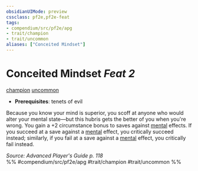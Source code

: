 ```yaml
---
obsidianUIMode: preview
cssclass: pf2e,pf2e-feat
tags:
- compendium/src/pf2e/apg
- trait/champion
- trait/uncommon
aliases: ["Conceited Mindset"]
---
```

# Conceited Mindset  *Feat 2*  
[champion](Reference/Rules/Traits/champion.md "Champion Class Trait")  [uncommon](uncommon.md "Uncommon Rarity Trait")  

- **Prerequisites**: tenets of evil

Because you know your mind is superior, you scoff at anyone who would alter your mental state—but this hubris gets the better of you when you're wrong. You gain a +2 circumstance bonus to saves against [mental](mental.md "Mental Effect Trait") effects. If you succeed at a save against a [mental](mental.md "Mental Effect Trait") effect, you critically succeed instead; similarly, if you fail at a save against a [mental](mental.md "Mental Effect Trait") effect, you critically fail instead.

*Source: Advanced Player's Guide p. 118*  
%% #compendium/src/pf2e/apg #trait/champion #trait/uncommon %%